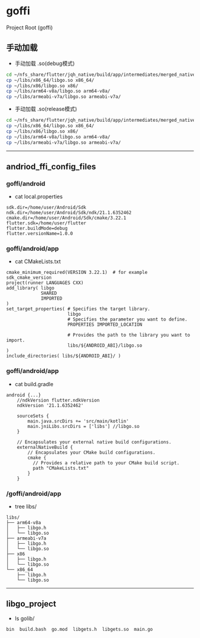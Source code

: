 # goffi
Project Root (goffi)
## 手动加载
- 手动加载 .so(debug模式)
```bash
cd ~/nfs_share/flutter/jqh_native/build/app/intermediates/merged_native_libs/debug/out/lib 
cp ~/libs/x86_64/libgo.so x86_64/
cp ~/libs/x86/libgo.so x86/
cp ~/libs/arm64-v8a/libgo.so arm64-v8a/
cp ~/libs/armeabi-v7a/libgo.so armeabi-v7a/
```

- 手动加载 .so(release模式)
```bash
cd ~/nfs_share/flutter/jqh_native/build/app/intermediates/merged_native_libs/release/out/lib 
cp ~/libs/x86_64/libgo.so x86_64/
cp ~/libs/x86/libgo.so x86/
cp ~/libs/arm64-v8a/libgo.so arm64-v8a/
cp ~/libs/armeabi-v7a/libgo.so armeabi-v7a/
```

---

## andriod_ffi_config_files

### goffi/android
- cat local.properties 
```text
sdk.dir=/home/user/Android/Sdk
ndk.dir=/home/user/Android/Sdk/ndk/21.1.6352462
cmake.dir=/home/user/Android/Sdk/cmake/3.22.1
flutter.sdk=/home/user/flutter
flutter.buildMode=debug
flutter.versionName=1.0.0
```

### goffi/android/app
- cat CMakeLists.txt
```text
cmake_minimum_required(VERSION 3.22.1)  # for example sdk_cmake_version
project(runner LANGUAGES CXX)
add_library( libgo
             SHARED
             IMPORTED 
)
set_target_properties( # Specifies the target library.
                       libgo
                       # Specifies the parameter you want to define.
                       PROPERTIES IMPORTED_LOCATION

                       # Provides the path to the library you want to import.
                       libs/${ANDROID_ABI}/libgo.so 
)
include_directories( libs/${ANDROID_ABI}/ )
```

### goffi/android/app
- cat build.gradle
```text
android {...}
    //ndkVersion flutter.ndkVersion
    ndkVersion '21.1.6352462'

    sourceSets {
        main.java.srcDirs += 'src/main/kotlin'
		main.jniLibs.srcDirs = ['libs'] //libgo.so
    }

    // Encapsulates your external native build configurations.
    externalNativeBuild {
        // Encapsulates your CMake build configurations.
        cmake {
          // Provides a relative path to your CMake build script.
          path "CMakeLists.txt"
        }
    }
```

### /goffi/android/app
- tree libs/
```text
libs/
├── arm64-v8a
│   ├── libgo.h
│   └── libgo.so
├── armeabi-v7a
│   ├── libgo.h
│   └── libgo.so
├── x86
│   ├── libgo.h
│   └── libgo.so
└── x86_64
    ├── libgo.h
    └── libgo.so
```

---

## libgo_project
- ls golib/
```
bin  build.bash  go.mod  libgets.h  libgets.so  main.go
```
